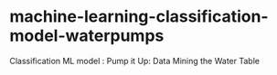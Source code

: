 # machine-learning-classification-model-waterpumps
Classification ML model : Pump it Up: Data Mining the Water Table
